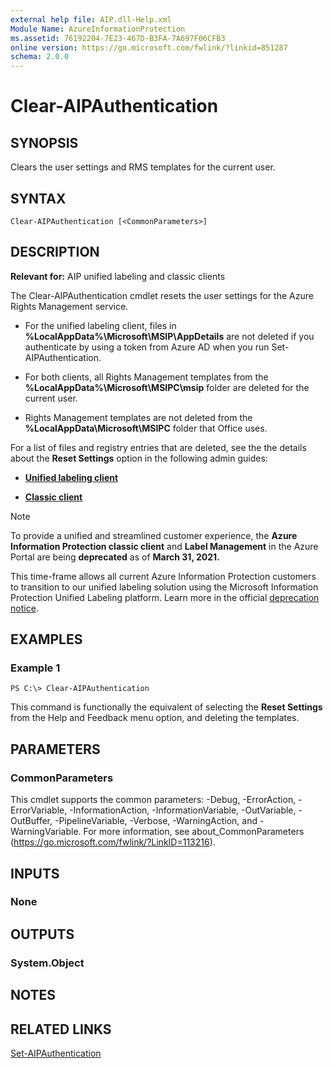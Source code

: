 ```yaml
---
external help file: AIP.dll-Help.xml
Module Name: AzureInformationProtection
ms.assetid: 76192204-7E23-467D-B3FA-7A697F06CFB3
online version: https://go.microsoft.com/fwlink/?linkid=851287
schema: 2.0.0
---
```


# Clear-AIPAuthentication

## SYNOPSIS
Clears the user settings and RMS templates for the current user.

## SYNTAX

```
Clear-AIPAuthentication [<CommonParameters>]
```

## DESCRIPTION
**Relevant for:** AIP unified labeling and classic clients

The Clear-AIPAuthentication cmdlet resets the user settings for the Azure Rights Management service. 

- For the unified labeling client, files in **%LocalAppData%\Microsoft\MSIP\AppDetails** are not deleted if you authenticate by using a token from Azure AD when you run Set-AIPAuthentication.

- For both clients, all Rights Management templates from the **%LocalAppData%\Microsoft\MSIPC\msip** folder are deleted for the current user. 

- Rights Management templates are not deleted from the **%LocalAppData\Microsoft\MSIPC** folder that Office uses.

For a list of files and registry entries that are deleted, see the the details about the **Reset Settings** option in the following admin guides:

- **[Unified labeling client](/information-protection/rms-client/clientv2-admin-guide#more-information-about-the-reset-settings-option)**

- **[Classic client](/information-protection/rms-client/client-admin-guide#more-information-about-the-reset-settings-option)**



> [!NOTE]
> To provide a unified and streamlined customer experience, the **Azure Information Protection classic client** and **Label Management** in the Azure Portal are being **deprecated** as of **March 31, 2021.** 
> 
> This time-frame allows all current Azure Information Protection customers to transition to our unified labeling solution using the Microsoft Information Protection Unified Labeling platform. Learn more in the official [deprecation notice](https://aka.ms/aipclassicsunset).
>

## EXAMPLES

### Example 1
```
PS C:\> Clear-AIPAuthentication
```

This command is functionally the equivalent of selecting the **Reset Settings** from the Help and Feedback menu option, and deleting the templates.

## PARAMETERS

### CommonParameters
This cmdlet supports the common parameters: -Debug, -ErrorAction, -ErrorVariable, -InformationAction, -InformationVariable, -OutVariable, -OutBuffer, -PipelineVariable, -Verbose, -WarningAction, and -WarningVariable. For more information, see about_CommonParameters (https://go.microsoft.com/fwlink/?LinkID=113216).

## INPUTS

### None

## OUTPUTS

### System.Object

## NOTES

## RELATED LINKS

[Set-AIPAuthentication](./Set-AIPAuthentication.md)